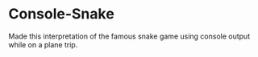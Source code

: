# Console-Snake
Made this interpretation of the famous snake game using console output while on a plane trip. 

